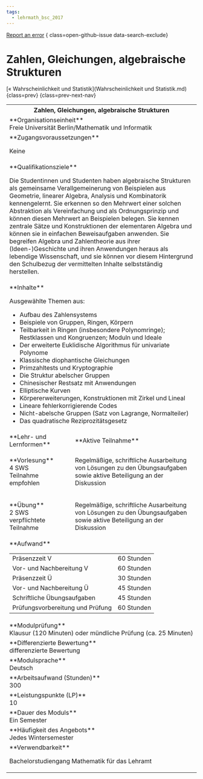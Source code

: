 ```yaml
---
tags:
  - lehrmath_bsc_2017
---
```

[Report an error](https://github.com/SGSSGene/FUB-SUP/issues/new?title=Error%20in%20%22Zahlen%2C%20Gleichungen%2C%20algebraische%20Strukturen%22&body=There%20seems%20to%20be%20an%20error%20in%20module%20%22Zahlen%2C%20Gleichungen%2C%20algebraische%20Strukturen%22%2E%0A%0A%3CDescribe%20here%20a%20slightly%20more%20detailed%20description%20of%20what%20is%20wrong%3E&labels=bug)
{ class=open-github-issue data-search-exclude}

# Zahlen, Gleichungen, algebraische Strukturen

[« Wahrscheinlichkeit und Statistik](Wahrscheinlichkeit und Statistik.md){class=prev}
{class=prev-next-nav}

<table markdown id="moduledesc">
<tr markdown class="moduledesc_head"><th colspan="2">Zahlen, Gleichungen, algebraische Strukturen </th></tr>
<tr markdown><td colspan="2">**Organisationseinheit**   <br>Freie Universität Berlin/Mathematik und Informatik</td></tr>


<tr markdown><td colspan="2">**Zugangsvoraussetzungen** <br>

Keine


</td></tr>
<tr markdown><td colspan="2">**Qualifikationsziele**    <br>

Die Studentinnen und Studenten haben algebraische Strukturen als gemeinsame
Verallgemeinerung von Beispielen aus Geometrie, linearer Algebra, Analysis
und Kombinatorik kennengelernt. Sie erkennen so den Mehrwert einer solchen
Abstraktion als Vereinfachung und als Ordnungsprinzip und können diesen
Mehrwert an Beispielen belegen. Sie kennen zentrale Sätze und Konstruktionen
der elementaren Algebra und können sie in einfachen Beweisaufgaben anwenden.
Sie begreifen Algebra und Zahlentheorie aus ihrer (Ideen-)Geschichte und
ihren Anwendungen heraus als lebendige Wissenschaft, und sie können vor
diesem Hintergrund den Schulbezug der vermittelten Inhalte selbstständig
herstellen.


</td></tr>
<tr markdown><td colspan="2">**Inhalte**                <br>

Ausgewählte Themen aus:

- Aufbau des Zahlensystems
- Beispiele von Gruppen, Ringen, Körpern
- Teilbarkeit in Ringen (insbesondere Polynomringe); Restklassen und
  Kongruenzen; Moduln und Ideale
- Der erweiterte Euklidische Algorithmus für univariate Polynome
- Klassische diophantische Gleichungen
- Primzahltests und Kryptographie
- Die Struktur abelscher Gruppen
- Chinesischer Restsatz mit Anwendungen
- Elliptische Kurven
- Körpererweiterungen, Konstruktionen mit Zirkel und Lineal
- Lineare fehlerkorrigierende Codes
- Nicht-abelsche Gruppen (Satz von Lagrange, Normalteiler)
- Das quadratische Reziprozitätsgesetz


</td></tr>

<tr markdown><td>**Lehr- und Lernformen**</td><td>**Aktive Teilnahme**</td></tr>
<tr markdown><td> **Vorlesung** <br>4 SWS <br> Teilnahme empfohlen</td><td>

Regelmäßige, schriftliche Ausarbeitung von Lösungen zu den Übungsaufgaben sowie aktive Beteiligung an der Diskussion
</td></tr>
<tr markdown><td> **Übung** <br>2 SWS <br> verpflichtete Teilnahme</td><td>

Regelmäßige, schriftliche Ausarbeitung von Lösungen zu den Übungsaufgaben sowie aktive Beteiligung an der Diskussion
</td></tr>
<tr markdown><td colspan="2">**Aufwand**                <br>
<table class="aufwand_table">
<tr><td>Präsenzzeit V</td><td>60 Stunden</td></tr>
<tr><td>Vor- und Nachbereitung V</td><td>60 Stunden</td></tr>
<tr><td>Präsenzzeit Ü</td><td>30 Stunden</td></tr>
<tr><td>Vor- und Nachbereitung Ü</td><td>45 Stunden</td></tr>
<tr><td>Schriftliche Übungsaufgaben</td><td>45 Stunden</td></tr>
<tr><td>Prüfungsvorbereitung und Prüfung</td><td>60 Stunden</td></tr>
</table>

</td></tr>
<tr markdown><td colspan="2">**Modulprüfung**             <br>Klausur (120 Minuten) oder mündliche Prüfung (ca. 25 Minuten)


</td></tr>
<tr markdown><td colspan="2">**Differenzierte Bewertung** <br>differenzierte Bewertung

</td></tr>
<tr markdown><td colspan="2">**Modulsprache**             <br>Deutsch</td></tr>
<tr markdown><td colspan="2">**Arbeitsaufwand (Stunden)** <br>300</td></tr>
<tr markdown><td colspan="2">**Leistungspunkte (LP)**     <br>10</td></tr>
<tr markdown><td colspan="2">**Dauer des Moduls**         <br>Ein Semester</td></tr>
<tr markdown><td colspan="2">**Häufigkeit des Angebots**  <br>Jedes Wintersemester</td></tr>
<tr markdown><td colspan="2">**Verwendbarkeit**           <br>

Bachelorstudiengang Mathematik für das Lehramt


</td></tr>


</table>
